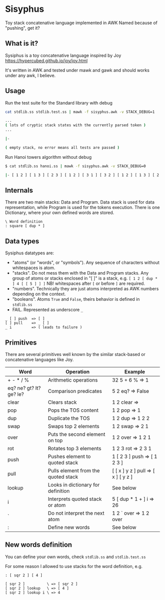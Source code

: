 # Sisyphus

Toy stack concatenative language implemented in AWK
Named because of "pushing", get it?

## What is it?

Sysiphus is a toy concatenative language inspired by Joy <https://hypercubed.github.io/joy/joy.html>

It's written in AWK and tested under mawk and gawk and should works under any awk, I believe.

## Usage

Run the test suite for the Standard library with debug

```bash
cat stdlib.ss stdlib.test.ss | mawk -f sisyphus.awk -v STACK_DEBUG=1

...
( lots of cryptic stack states with the currently parsed token )
...

|-

( empty stack, no error means all tests are passed )

```

Run Hanoi towers algorithm without debug

```bash
$ cat stdlib.ss hanoi.ss | mawk -f sisyphus.awk -v STACK_DEBUG=0

|- [ 1 2 ] [ 1 3 ] [ 2 3 ] [ 1 2 ] [ 3 1 ] [ 3 2 ] [ 1 2 ] [ 1 3 ] [ 2 3 ] [ 2 1 ] [ 3 1 ] [ 2 3 ] [ 1 2 ] [ 1 3 ] [ 2 3 ] |
```

## Internals

There are two main stacks: Data and Program. Data stack is used for data representation, while Program is used for the tokens execution.
There is one Dictionary, where your own defined words are stored.

```
\ Word definition
: square [ dup * ]
```

## Data types

Sysiphus datatypes are:
- "atoms" (or "words", or "symbols"). Any sequence of characters without whitespaces is atom.
- "stacks". Do not mess them with the Data and Program stacks. Any group of atoms or stacks enclosed in "[ ]" is a stack, e.g. `[ 1 2 [ dup * ] 4 [ [ 5 ] ] ]` NB! whitespaces after `[` or before `]` are required.
- "numbers". Technically they are just atoms interpreted as AWK numbers depending on the context.
- "booleans". Atoms `True` and `False`, theirs behavior is defined in `stdlib.ss`
- FAIL. Represented as underscore `_`

```
_ [ ] push  => [ ]
[ ] pull    => _ [ ]
_ i         => ( leads to failure )
```

## Primitives

There are several primitives well known by the similar stack-based or concatenative languages like Joy.


| Word                     | Operation                           | Example                              |
| ------------------------ | ----------------------------------- | ------------------------------------ |
| + - * / %                | Arithmetic operations               | 32 5 + 6 % => 1                      |
| eq? ne? gt? lt? ge? le?  | Comparison predicates               | 5 2 eq?    => False                  |
| clear                    | Clears stack                        | 1 2 clear  =>                        |
| pop                      | Pops the TOS content                | 1 2 pop   => 1                       |
| dup                      | Duplicate the TOS                   | 1 2 dup   => 1 2 2                   |
| swap                     | Swaps top 2 elements                | 1 2 swap  => 2 1                     |
| over                     | Puts the second element on top      | 1 2 over  => 1 2 1                   |
| rot                      | Rotates top 3 elements              | 1 2 3 rot => 2 3 1                   |
| push                     | Pushes element to quoted stack      | 1 [ 2 3 ] push     => [ 1 2 3 ]      |
| pull                     | Pulls element from the quoted stack | [ [ x ] y z ] pull => [ x ] [ y z ]  |
| lookup                   | Looks in dictionary for definition  | See below                            |
| i                        | Interprets quoted stack or atom     | 5 [ dup * 1 + ] i  => 26             |
| `                        | Do not interpret the next atom      | 1 2 ` over => 1 2 over               |
| :                        | Define new words                    | See below                            |


## New words definition

You can define your own words, check `stdlib.ss` and `stdlib.test.ss`

For some reason I allowed to use stacks for the word definition, e.g.

```
: [ sqr 2 ] [ 4 ]

[ sqr 2 ]          \ => [ sqr 2 ]
[ sqr 2 ] lookup   \ => [ 4 ]
[ sqr 2 ] lookup i \ => 4

```
